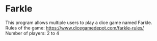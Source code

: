 # Farkle
This program allows multiple users to play a dice game named Farkle.
<br>Rules of the game: https://www.dicegamedepot.com/farkle-rules/
<br>Number of players: 2 to 4
